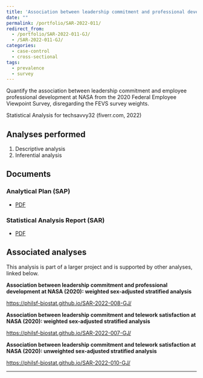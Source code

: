 ```yaml
---
title: 'Association between leadership commitment and professional development at NASA (2020): unweighted sex-adjusted stratified analysis'
date: ""
permalink: /portfolio/SAR-2022-011/
redirect_from:
  - /portfolio/SAR-2022-011-GJ/
  - /SAR-2022-011-GJ/
categories:
  - case-control
  - cross-sectional
tags:
  - prevalence
  - survey
---
```


Quantify the association between leadership commitment and
employee professional development
at NASA from the 2020 Federal Employee Viewpoint Survey, disregarding the FEVS survey weights.

Statistical Analysis for techsavvy32 (fiverr.com, 2022)

## Analyses performed

1. Descriptive analysis
1. Inferential analysis

## Documents

### Analytical Plan (SAP)

- [PDF][sap]

### Statistical Analysis Report (SAR)

- [PDF][sar]

## Associated analyses

This analysis is part of a larger project and is supported by other analyses, linked below.

**Association between leadership commitment and professional development at NASA (2020): weighted sex-adjusted stratified analysis**

<https://philsf-biostat.github.io/SAR-2022-008-GJ/>

**Association between leadership commitment and telework satisfaction at NASA (2020): weighted sex-adjusted stratified analysis**

<https://philsf-biostat.github.io/SAR-2022-007-GJ/>

**Association between leadership commitment and telework satisfaction at NASA (2020): unweighted sex-adjusted stratified analysis**

<https://philsf-biostat.github.io/SAR-2022-010-GJ/>

---

[sap]: /files/SAP-2022-011-GJ-v01.pdf
[sar]: /files/SAR-2022-011-GJ-v01.pdf
